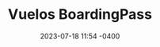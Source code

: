 ---
date: '2023-07-18 11:54 -0400'
featured: false
types:
  - operadores
title: Vuelos BoardingPass
region: Nor-Oriental
state: Sucre
sector: Viajes
phone_number: +58 426 5203724
address: Caracas
website: boardingpass.network
facebook_user: tuboarding
twitter_user: tuboarding
instagram_user: tuboarding
services: Viajes
services_extra: Turismo
image: /assets/images/BP-300x300.jpg
---